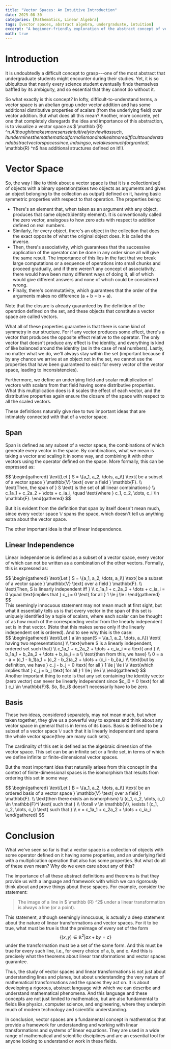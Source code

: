 ```yaml
---
title: "Vector Spaces: An Intuitive Introduction"
date: 2025-08-30
categories: [Mathematics, Linear Algebra]
tags: [vector spaces, abstract algebra, undergraduate, intuition]
excerpt: "A beginner-friendly exploration of the abstract concept of vector spaces, their properties, and why they matter in mathematics."
math: true
---
```


# Introduction
It is undoubtedly a difficult concept to grasp---one of the most abstract that undergraduate students might encounter during their studies. Yet, it is so ubiquitous that nearly every science student eventually finds themselves baffled by its ambiguity, and so essential that they cannot do without it.


So what exactly is this concept? In lofty, difficult-to-understand terms, a vector space is an abelian group under vector addition and has some additional distributive properties of scalars (from the underlying field) over vector addition. But what does all this mean?
Another, more concrete, yet one that completely disregards the idea and importance of this abstraction, is to visualize a vector space as $ \mathbb {R} ^n$. Although it makes more sense intuitively to view it as such, it undermines the mathematical formalism and makes it more difficult to understand abstract vector spaces since, in doing so, we take so much for granted ($ \mathbb{R} ^n$ has additional structures defined on it!!).

# Vector Space
So, the way I like to think about a vector space is that it is a collection(set) of objects with a binary operation(takes two objects as arguments and gives an object belonging to the collection as output) defined on it, having basic symmetric properties with respect to that operation. The properties being:
- There's an element that, when taken as an argument with any object, produces that same object(identity element). It is conventionally called the zero vector, analogous to how zero acts with respect to addition defined on real numbers.
- Similarly, for every object, there's an object in the collection that does the exact opposite of what the original object does. It is called the inverse.
- Then, there's associativity, which guarantees that the successive application of the operator can be done in any order since all will give the same result. The importance of this lies in the fact that we break large computations or a sequence of operations into small chunks and proceed gradually, and if there weren't any concept of associativity, there would have been many different ways of doing it, all of which would give different answers and none of which could be considered wrong.
- Finally, there's commutativity, which guarantees that the order of the arguments makes no difference (a + b = b + a).

Note that the closure is already guaranteed by the definition of the operation defined on the set, and these objects that constitute a vector space are called vectors.

What all of these properties guarantee is that there is some kind of symmetry in our structure. For if any vector produces some effect, there's a vector that produces the opposite effect relative to the operator. The only vector that doesn't produce any effect is the identity, and everything is kind of like balanced around the identity (as in the case of real numbers). Lastly, no matter what we do, we'll always stay within the set (important because if by any chance we arrive at an object not in the set, we cannot use the properties that have been guaranteed to exist for every vector of the vector space, leading to inconsistencies).

Furthermore, we define an underlying field and scalar multiplication of vectors with scalars from that field having some distributive properties. What this multiplication does is it scales the effect of each vector, and the distributive properties again ensure the closure of the space with respect to all the scaled vectors.

These definitions naturally give rise to two important ideas that are intimately connected with that of a vector space.

## Span
Span is defined as any subset of a vector space, the combinations of which generate every vector in the space. By combinations, what we mean is taking a vector and scaling it in some way, and combining it with other vectors using the operator defined on the space. More formally, this can be expressed as: 
<div class="math-block">
$$
\begin{gathered}
    \text{Let } S = \{a_1, a_2, \dots, a_i\} \text{ be a subset of a vector space } \mathbb{V} \text{ over a field } \mathbb{F}. \\
    \text{Then, the span of } S \text{ is the set of all linear combinations:} \\
    c_1a_1 + c_2a_2 + \dots + c_ia_i, \quad \text{where } c_1, c_2, \dots, c_i \in \mathbb{F}.
\end{gathered}
$$
</div>

But it is evident from the definition that span by itself doesn't mean much, since every vector space $\mathbb{V}$ spans the space, which doesn't tell us anything extra about the vector space. 

The other important idea is that of linear independence.

## Linear Independence
Linear independence is defined as a subset of a vector space, every vector of which can not be written as a combination of the other vectors. Formally, this is expressed as:
<div class="math-block">
$$
\begin{gathered}
    \text{Let } S = \{a_1, a_2, \dots, a_i\} \text{ be a subset of a vector space } \mathbb{V} \text{ over a field } \mathbb{F}. \\
    \text{Then, S is linearly independent iff }  \\
    c_1a_1 + c_2a_2 + \dots + c_ia_i = 0 \quad \text{implies that } c_j = 0 \text{ for all } 1 \le j \le i   
\end{gathered}
$$
</div>
This seemingly innocuous statement may not mean much at first sight, but what it essentially tells us is that every vector in the span of this set is uniquely identified by a tuple of scalars, where each scalar can be thought of as how much of the corresponding vector from the linearly independent set is in that vector. (Note that this makes sense only if the linearly independent set is ordered). And to see why this is the case:
<div class="math-block">
$$
\begin{gathered}
    \text{Let } a \in span(S = \{a_1, a_2, \dots, a_i\}) \text{ having two representations} \\
    \text{where S is a linearly independent, ordered set such that} \\
    c_1a_1 + c_2a_2 + \dots + c_ia_i = a \text{ and } \\
    b_1a_1 + b_2a_2 + \dots + b_ia_i = a \\
    \text{then from this, we have} \\
    0 = a - a = (c_1 - b_1)a_1 + (c_2 - b_2)a_2 + \dots + (c_i - b_i)a_i \\ 
    \text{but by definition, we have } c_j - b_j = 0 \text{ for all } 1 \le j \le i \\
    \text{which implies that } c_j = b_j \text{ for all } 1 \le j \le i \\
\end{gathered}
$$
</div>
Another important thing to note is that any set containing the identity vector (zero vector) can never be linearly independent since $c_i0 = 0 \text{ for all } c_i \in \mathbb{F}$. So, $c_i$ doesn't necessarily have to be zero.

## Basis
These two ideas, considered separately, may not mean much, but when taken together, they give us a powerful way to express and think about any vector space in general that is in terms of its basis. 
Basis is defined to be a subset of a vector space $\mathbb{V}$ such that it is linearly independent and spans the whole vector space(they are many such sets).

The cardinality of this set is defined as the algebraic dimension of the vector space.
This set can be an infinite set or a finite set, in terms of which we define infinite or finite-dimensional vector spaces.

But the most important idea that naturally arises from this concept in the context of finite-dimensional spaces is the isomorphism that results from ordering this set in some way:
<div class="math-block">
$$
\begin{gathered}
    \text{Let } B = \{a_1, a_2, \dots, a_i\} \text{ be an ordered basis of a vector space } \mathbb{V} \text{ over a field } \mathbb{F}. \\
    \text{then there exists an isomorphism} \\
    (c_1, c_2, \dots, c_i) \in \mathbb{F}^i \text{ such that } \\
    \forall v \in \mathbb{V}, \exists ! (c_1, c_2, \dots, c_i) \text{ such that } \\
    v = c_1a_1 + c_2a_2 + \dots + c_ia_i
\end{gathered}
$$
</div>

# Conclusion
What we've seen so far is that a vector space is a collection of objects with some operator defined on it having some properties, and an underlying field with a multiplication operation that also has some properties. But what do all of these even mean? Why do we even care about any of this?

The importance of all these abstract definitions and theorems is that they provide us with a language and framework with which we can rigorously think about and prove things about these spaces. For example, consider the statement:
> The image of a line in $ \mathbb {R} ^2$ under a linear transformation is always a line (or a point).

This statement, although seemingly innocuous, is actually a deep statement about the nature of linear transformations and vector spaces. For it to be true, what must be true is that the preimage of every set of the form 
$$\{(x, y) \in \mathbb{R}^2 | ax + by = c\}$$
under the transformation must be a set of the same form. And this must be true for every such line, i.e., for every choice of a, b, and c. And this is precisely what the theorems about linear transformations and vector spaces guarantee.

Thus, the study of vector spaces and linear transformations is not just about understanding lines and planes, but about understanding the very nature of mathematical transformations and the spaces they act on. It is about developing a rigorous, abstract language with which we can describe and understand mathematical phenomena. And this language and these concepts are not just limited to mathematics, but are also fundamental to fields like physics, computer science, and engineering, where they underpin much of modern technology and scientific understanding.

In conclusion, vector spaces are a fundamental concept in mathematics that provide a framework for understanding and working with linear transformations and systems of linear equations. They are used in a wide range of mathematical and scientific disciplines and are an essential tool for anyone looking to understand or work in these fields.


